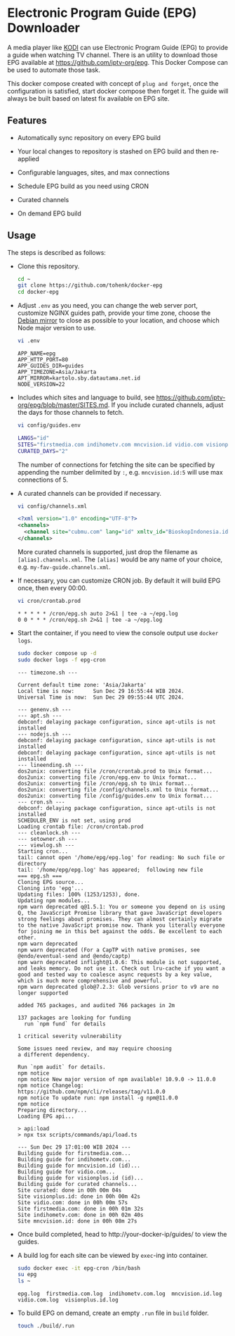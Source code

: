 # Electronic Program Guide (EPG) Downloader

A media player like [KODI](https://kodi.tv) can use Electronic Program Guide
(EPG) to provide a guide when watching TV channel. There is an utility to
download those EPG available at https://github.com/iptv-org/epg. This Docker
Compose can be used to automate those task.

This docker compose created with concept of `plug and forget`, once the configuration
is satisfied, start docker compose then forget it. The guide will always be built
based on latest fix available on EPG site.

## Features

* Automatically sync repository on every EPG build

* Your local changes to repository is stashed on EPG build and then re-applied

* Configurable languages, sites, and max connections

* Schedule EPG build as you need using CRON

* Curated channels

* On demand EPG build

## Usage

The steps is described as follows:

* Clone this repository.

  ```sh
  cd ~
  git clone https://github.com/tohenk/docker-epg
  cd docker-epg
  ```

* Adjust `.env` as you need, you can change the web server port, customize NGINX guides
  path, provide your time zone, choose the [Debian mirror](https://www.debian.org/mirror/list)
  to close as possible to your location, and choose which Node major version to use.

  ```sh
  vi .env
  ```

  ```
  APP_NAME=epg
  APP_HTTP_PORT=80
  APP_GUIDES_DIR=guides
  APP_TIMEZONE=Asia/Jakarta
  APT_MIRROR=kartolo.sby.datautama.net.id
  NODE_VERSION=22
  ```

* Includes which sites and language to build, see https://github.com/iptv-org/epg/blob/master/SITES.md.
  If you include curated channels, adjust the days for those channels to fetch.

  ```sh
  vi config/guides.env
  ```

  ```sh
  LANGS="id"
  SITES="firstmedia.com indihometv.com mncvision.id vidio.com visionplus.id"
  CURATED_DAYS="2"
  ```

  The number of connections for fetching the site can be specified by appending the
  number delimited by `:`, e.g. `mncvision.id:5` will use max connections of 5.

* A curated channels can be provided if necessary.

  ```sh
  vi config/channels.xml
  ```

  ```xml
  <?xml version="1.0" encoding="UTF-8"?>
  <channels>
    <channel site="cubmu.com" lang="id" xmltv_id="BioskopIndonesia.id" site_id="4028c68574537fcd0174be26e4325724">Bioskop Indonesia</channel>
  </channels>
  ```

  More curated channels is supported, just drop the filename as `[alias].channels.xml`.
  The `[alias]` would be any name of your choice, e.g. `my-fav-guide.channels.xml`.

* If necessary, you can customize CRON job. By default it will build EPG once, then every 00:00.

  ```sh
  vi cron/crontab.prod
  ```

  ```
  * * * * * /cron/epg.sh auto 2>&1 | tee -a ~/epg.log
  0 0 * * * /cron/epg.sh 2>&1 | tee -a ~/epg.log
  ```

* Start the container, if you need to view the console output use `docker logs`.

  ```sh
  sudo docker compose up -d
  sudo docker logs -f epg-cron
  ```

  ```
  --- timezone.sh ---

  Current default time zone: 'Asia/Jakarta'
  Local time is now:      Sun Dec 29 16:55:44 WIB 2024.
  Universal Time is now:  Sun Dec 29 09:55:44 UTC 2024.

  --- genenv.sh ---
  --- apt.sh ---
  debconf: delaying package configuration, since apt-utils is not installed
  --- nodejs.sh ---
  debconf: delaying package configuration, since apt-utils is not installed
  debconf: delaying package configuration, since apt-utils is not installed
  --- lineending.sh ---
  dos2unix: converting file /cron/crontab.prod to Unix format...
  dos2unix: converting file /cron/epg.env to Unix format...
  dos2unix: converting file /cron/epg.sh to Unix format...
  dos2unix: converting file /config/channels.xml to Unix format...
  dos2unix: converting file /config/guides.env to Unix format...
  --- cron.sh ---
  debconf: delaying package configuration, since apt-utils is not installed
  SCHEDULER_ENV is not set, using prod
  Loading crontab file: /cron/crontab.prod
  --- cleanlock.sh ---
  --- setowner.sh ---
  --- viewlog.sh ---
  Starting cron...
  tail: cannot open '/home/epg/epg.log' for reading: No such file or directory
  tail: '/home/epg/epg.log' has appeared;  following new file
  === epg.sh ===
  Cloning EPG source...
  Cloning into 'epg'...
  Updating files: 100% (1253/1253), done.
  Updating npm modules...
  npm warn deprecated q@1.5.1: You or someone you depend on is using Q, the JavaScript Promise library that gave JavaScript developers strong feelings about promises. They can almost certainly migrate to the native JavaScript promise now. Thank you literally everyone for joining me in this bet against the odds. Be excellent to each other.
  npm warn deprecated
  npm warn deprecated (For a CapTP with native promises, see @endo/eventual-send and @endo/captp)
  npm warn deprecated inflight@1.0.6: This module is not supported, and leaks memory. Do not use it. Check out lru-cache if you want a good and tested way to coalesce async requests by a key value, which is much more comprehensive and powerful.
  npm warn deprecated glob@7.2.3: Glob versions prior to v9 are no longer supported

  added 765 packages, and audited 766 packages in 2m

  137 packages are looking for funding
    run `npm fund` for details

  1 critical severity vulnerability

  Some issues need review, and may require choosing
  a different dependency.

  Run `npm audit` for details.
  npm notice
  npm notice New major version of npm available! 10.9.0 -> 11.0.0
  npm notice Changelog: https://github.com/npm/cli/releases/tag/v11.0.0
  npm notice To update run: npm install -g npm@11.0.0
  npm notice
  Preparing directory...
  Loading EPG api...

  > api:load
  > npx tsx scripts/commands/api/load.ts

  --- Sun Dec 29 17:01:00 WIB 2024 ---
  Building guide for firstmedia.com...
  Building guide for indihometv.com...
  Building guide for mncvision.id (id)...
  Building guide for vidio.com...
  Building guide for visionplus.id (id)...
  Building guide for curated channels...
  Site curated: done in 00h 00m 04s
  Site visionplus.id: done in 00h 00m 42s
  Site vidio.com: done in 00h 00m 57s
  Site firstmedia.com: done in 00h 01m 32s
  Site indihometv.com: done in 00h 02m 40s
  Site mncvision.id: done in 00h 08m 27s
  ```

* Once build completed, head to http://your-docker-ip/guides/ to view the guides.

* A build log for each site can be viewed by `exec`-ing into container.

  ```sh
  sudo docker exec -it epg-cron /bin/bash
  su epg
  ls ~
  ```

  ```
  epg.log  firstmedia.com.log  indihometv.com.log  mncvision.id.log  vidio.com.log  visionplus.id.log
  ```

* To build EPG on demand, create an empty `.run` file in `build` folder.

  ```sh
  touch ./build/.run
  ```